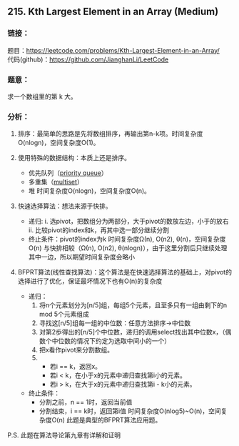 ## 215. Kth Largest Element in an Array (Medium)

### **链接**：
题目：https://leetcode.com/problems/Kth-Largest-Element-in-an-Array/  
代码(github)：https://github.com/JianghanLi/LeetCode

### **题意**：
求一个数组里的第 k 大。

### **分析**：
1. 排序：最简单的思路是先将数组排序，再输出第n-k项。时间复杂度O(nlogn)，空间复杂度O(1)。

2. 使用特殊的数据结构：本质上还是排序。
	- 优先队列（[priority queue](https://en.wikipedia.org/wiki/Priority_queue)）
	- 多重集（[multiset](https://en.wikipedia.org/wiki/Multiset)）
	- 堆
时间复杂度O(nlogn)，空间复杂度O(n)。

3. 快速选择算法：想法来源于快排。
	- 递归:
		i.  选pivot，把数组分为两部分，大于pivot的数放左边，小于的放右
		ii. 比较pivot的index和k，再其中选一部分继续分割
	- 终止条件：pivot的index为k
时间复杂度Ω(n), O(n2), θ(n)，空间复杂度O(n)
与快排相较（Ω(n), O(n2), θ(nlogn)），由于这里分割后只继续处理其中一边，所以期望时间复杂度会略小

4. BFPRT算法(线性查找算法)：这个算法是在快速选择算法的基础上，对pivot的选择进行了优化，保证最坏情况下也有O(n)的复杂度
	- 递归：
		1) 将n个元素划分为[n/5]组，每组5个元素，且至多只有一组由剩下的n mod 5个元素组成
		2) 寻找这[n/5]组每一组的中位数：任意方法排序->中位数
		3) 对第2歩得出的[n/5]个中位数，递归的调用select找出其中位数x，（偶数个中位数的情况下约定为选取中间小的一个）
		4) 把x看作pivot来分割数组。
		5) - 若i == k，返回x。
		   - 若i < k，在小于x的元素中递归查找第i小的元素。
		   - 若i > k，在大于x的元素中递归查找第i - k小的元素。
	- 终止条件：
		- 分割之前，n == 1时，返回当前值
		- 分割结束，i == k时，返回第i值
时间复杂度O(nlog5)~O(n)，空间复杂度O(n)
此题是典型的BFPRT算法应用题。

P.S. 此题在算法导论第九章有详解和证明